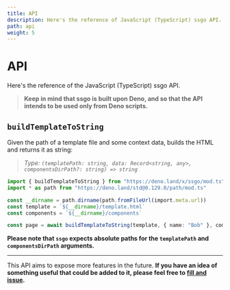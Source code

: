 ```yaml
---
title: API
description: Here's the reference of JavaScript (TypeScript) ssgo API. Keep in mind that ssgo is built upon Deno, so the API intend to be used only from Deno scripts.
path: api
weight: 5
---
```


# API

Here's the reference of the JavaScript (TypeScript) ssgo API.

> **Keep in mind that ssgo is built upon Deno, and so that the API intends to be used only from Deno scripts.**

## `buildTemplateToString`

Given the path of a template file and some context data, builds the HTML and returns it as string:

> _Type: `(templatePath: string, data: Record<string, any>, componentsDirPath?: string) => string`_

```typescript
import { buildTemplateToString } from "https://deno.land/x/ssgo/mod.ts"
import * as path from "https://deno.land/std@0.129.0/path/mod.ts"

const __dirname = path.dirname(path.fromFileUrl(import.meta.url))
const template = `${__dirname}/template.html`
const components = `${__dirname}/components`

const page = await buildTemplateToString(template, { name: "Bob" }, components)
```

**Please note that `ssgo` expects absolute paths for the `templatePath` and `componentsDirPath` arguments.**

---

This API aims to expose more features in the future. **If you have an idea of something useful that could be added to it, please feel free to <a href="https://github.com/mdubourg001/ssgo/issues" target="_blank" rel="noreferrer nofollow noopener">fill and issue</a>.**
